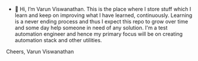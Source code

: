 - 👋 Hi, I’m Varun Viswanathan. This is the place where I store stuff which I learn and keep on improving what I have learned, continuously. Learning is a never
ending process and thus I expect this repo to grow over time and some day help someone in need of any solution. I'm a test automation engineer and hence my primary
focus will be on creating automation stack and other utilities.

Cheers,
Varun Viswanathan
